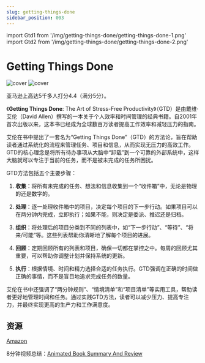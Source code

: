 ```yaml
---
slug: getting-things-done
sidebar_position: 003
---
```


import Gtd1 from '/img/getting-things-done/getting-things-done-1.png'
import Gtd2 from '/img/getting-things-done/getting-things-done-2.png'

# Getting Things Done


<img src={Gtd1} alt="cover" style={{width:300}} />
<img src={Gtd2} alt="cover" style={{width:400}} />

亚马逊上高达5千多人打分4.4（满分5分）。

《**Getting Things Done**: The Art of Stress-Free Productivity》（GTD）是由戴维·艾伦（David Allen）撰写的一本关于个人效率和时间管理的经典书籍。自2001年首次出版以来，这本书已经成为全球数百万读者提高工作效率和减轻压力的指南。

艾伦在书中提出了一套名为“Getting Things Done”（GTD）的方法论，旨在帮助读者通过系统化的流程来管理任务、项目和信息，从而实现无压力的高效工作。GTD的核心理念是将所有待办事项从大脑中“卸载”到一个可靠的外部系统中，这样大脑就可以专注于当前的任务，而不是被未完成的任务所困扰。

GTD方法包括五个主要步骤：

1. **收集**：将所有未完成的任务、想法和信息收集到一个“收件箱”中，无论是物理的还是数字的。

2. **处理**：逐一处理收件箱中的项目，决定每个项目的下一步行动。如果项目可以在两分钟内完成，立即执行；如果不能，则决定是委派、推迟还是归档。

3. **组织**：将处理后的项目分类到不同的列表中，如“下一步行动”、“等待”、“将来/可能”等。这些列表帮助你清晰地了解每个项目的进展。

4. **回顾**：定期回顾所有的列表和项目，确保一切都在掌控之中。每周的回顾尤其重要，可以帮助你调整计划并保持系统的更新。

5. **执行**：根据情境、时间和精力选择合适的任务执行。GTD强调在正确的时间做正确的事情，而不是盲目地追求完成任务的数量。

艾伦在书中还强调了“两分钟规则”、“情境清单”和“项目清单”等实用工具，帮助读者更好地管理时间和任务。通过实践GTD方法，读者可以减少压力、提高专注力，并最终实现更高的生产力和工作满意度。

## 资源

[Amazon](https://www.amazon.com/Getting-Things-Done-Stress-Free-Productivity/dp/0142000280)


8分钟视频总结：[Animated Book Summary And Review](https://www.youtube.com/watch?v=gCswMsONkwY)



